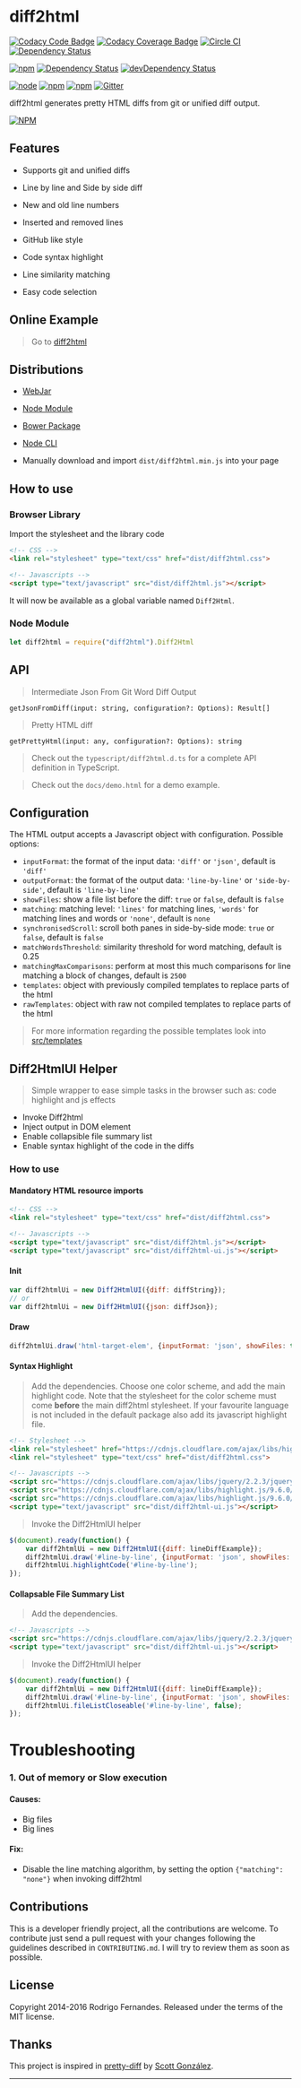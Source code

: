 # diff2html

[![Codacy Code Badge](https://api.codacy.com/project/badge/grade/06412dc3f5a14f568778d0db8a1f7dc8)](https://www.codacy.com/app/Codacy/diff2html)
[![Codacy Coverage Badge](https://api.codacy.com/project/badge/coverage/06412dc3f5a14f568778d0db8a1f7dc8)](https://www.codacy.com/app/Codacy/diff2html)
[![Circle CI](https://circleci.com/gh/rtfpessoa/diff2html.svg?style=svg)](https://circleci.com/gh/rtfpessoa/diff2html)
[![Dependency Status](https://dependencyci.com/github/rtfpessoa/diff2html/badge)](https://dependencyci.com/github/rtfpessoa/diff2html)

[![npm](https://img.shields.io/npm/v/diff2html.svg)](https://www.npmjs.com/package/diff2html)
[![Dependency Status](https://david-dm.org/rtfpessoa/diff2html.svg)](https://david-dm.org/rtfpessoa/diff2html)
[![devDependency Status](https://david-dm.org/rtfpessoa/diff2html/dev-status.svg)](https://david-dm.org/rtfpessoa/diff2html#info=devDependencies)

[![node](https://img.shields.io/node/v/diff2html.svg)]()
[![npm](https://img.shields.io/npm/l/diff2html.svg)]()
[![npm](https://img.shields.io/npm/dm/diff2html.svg)](https://www.npmjs.com/package/diff2html)
[![Gitter](https://badges.gitter.im/rtfpessoa/diff2html.svg)](https://gitter.im/rtfpessoa/diff2html?utm_source=badge&utm_medium=badge&utm_campaign=pr-badge)

diff2html generates pretty HTML diffs from git or unified diff output.

[![NPM](https://nodei.co/npm/diff2html.png?downloads=true&downloadRank=true&stars=true)](https://nodei.co/npm/diff2html/)

## Features

* Supports git and unified diffs

* Line by line and Side by side diff

* New and old line numbers

* Inserted and removed lines

* GitHub like style

* Code syntax highlight

* Line similarity matching

* Easy code selection

## Online Example

> Go to [diff2html](https://diff2html.xyz/)

## Distributions

* [WebJar](http://www.webjars.org/)

* [Node Module](https://www.npmjs.org/package/diff2html)

* [Bower Package](http://bower.io/search/?q=diff2html)

* [Node CLI](https://www.npmjs.org/package/diff2html-cli)

* Manually download and import `dist/diff2html.min.js` into your page

## How to use

### Browser Library

Import the stylesheet and the library code

```html
<!-- CSS -->
<link rel="stylesheet" type="text/css" href="dist/diff2html.css">

<!-- Javascripts -->
<script type="text/javascript" src="dist/diff2html.js"></script>
```

It will now be available as a global variable named `Diff2Html`.

### Node Module

```js
let diff2html = require("diff2html").Diff2Html
```

## API

> Intermediate Json From Git Word Diff Output

    getJsonFromDiff(input: string, configuration?: Options): Result[]

> Pretty HTML diff

    getPrettyHtml(input: any, configuration?: Options): string

> Check out the `typescript/diff2html.d.ts` for a complete API definition in TypeScript.

> Check out the `docs/demo.html` for a demo example.

## Configuration
The HTML output accepts a Javascript object with configuration. Possible options:

  - `inputFormat`: the format of the input data: `'diff'` or `'json'`, default is `'diff'`
  - `outputFormat`: the format of the output data: `'line-by-line'` or `'side-by-side'`, default is `'line-by-line'`
  - `showFiles`: show a file list before the diff: `true` or `false`, default is `false`
  - `matching`: matching level: `'lines'` for matching lines, `'words'` for matching lines and words or `'none'`, default is `none`
  - `synchronisedScroll`: scroll both panes in side-by-side mode: `true` or `false`, default is `false`
  - `matchWordsThreshold`: similarity threshold for word matching, default is 0.25
  - `matchingMaxComparisons`: perform at most this much comparisons for line matching a block of changes, default is `2500`
  - `templates`: object with previously compiled templates to replace parts of the html
  - `rawTemplates`: object with raw not compiled templates to replace parts of the html
  > For more information regarding the possible templates look into [src/templates](https://github.com/rtfpessoa/diff2html/tree/master/src/templates)

## Diff2HtmlUI Helper

> Simple wrapper to ease simple tasks in the browser such as: code highlight and js effects

* Invoke Diff2html
* Inject output in DOM element
* Enable collapsible file summary list
* Enable syntax highlight of the code in the diffs

### How to use

#### Mandatory HTML resource imports

```html
<!-- CSS -->
<link rel="stylesheet" type="text/css" href="dist/diff2html.css">

<!-- Javascripts -->
<script type="text/javascript" src="dist/diff2html.js"></script>
<script type="text/javascript" src="dist/diff2html-ui.js"></script>
```

#### Init

```js
var diff2htmlUi = new Diff2HtmlUI({diff: diffString});
// or
var diff2htmlUi = new Diff2HtmlUI({json: diffJson});
```

#### Draw

```js
diff2htmlUi.draw('html-target-elem', {inputFormat: 'json', showFiles: true, matching: 'lines'});
```

#### Syntax Highlight

> Add the dependencies.
Choose one color scheme, and add the main highlight code. Note that the stylesheet for the color scheme must come **before** the main diff2html stylesheet.
If your favourite language is not included in the default package also add its javascript highlight file.

```html
<!-- Stylesheet -->
<link rel="stylesheet" href="https://cdnjs.cloudflare.com/ajax/libs/highlight.js/9.6.0/styles/github.min.css">
<link rel="stylesheet" type="text/css" href="dist/diff2html.css">

<!-- Javascripts -->
<script src="https://cdnjs.cloudflare.com/ajax/libs/jquery/2.2.3/jquery.js"></script>
<script src="https://cdnjs.cloudflare.com/ajax/libs/highlight.js/9.6.0/highlight.min.js"></script>
<script src="https://cdnjs.cloudflare.com/ajax/libs/highlight.js/9.6.0/languages/scala.min.js"></script>
<script type="text/javascript" src="dist/diff2html-ui.js"></script>
```

> Invoke the Diff2HtmlUI helper

```js
$(document).ready(function() {
    var diff2htmlUi = new Diff2HtmlUI({diff: lineDiffExample});
    diff2htmlUi.draw('#line-by-line', {inputFormat: 'json', showFiles: true, matching: 'lines'});
    diff2htmlUi.highlightCode('#line-by-line');
});
```

#### Collapsable File Summary List

> Add the dependencies.

```html
<!-- Javascripts -->
<script src="https://cdnjs.cloudflare.com/ajax/libs/jquery/2.2.3/jquery.js"></script>
<script type="text/javascript" src="dist/diff2html-ui.js"></script>
```

> Invoke the Diff2HtmlUI helper

```js
$(document).ready(function() {
    var diff2htmlUi = new Diff2HtmlUI({diff: lineDiffExample});
    diff2htmlUi.draw('#line-by-line', {inputFormat: 'json', showFiles: true, matching: 'lines'});
    diff2htmlUi.fileListCloseable('#line-by-line', false);
});
```

# Troubleshooting

### 1. Out of memory or Slow execution

#### Causes:
* Big files
* Big lines

#### Fix:
* Disable the line matching algorithm, by setting the option `{"matching": "none"}` when invoking diff2html

## Contributions

This is a developer friendly project, all the contributions are welcome.
To contribute just send a pull request with your changes following the guidelines described in `CONTRIBUTING.md`.
I will try to review them as soon as possible.

## License

Copyright 2014-2016 Rodrigo Fernandes. Released under the terms of the MIT license.

## Thanks

This project is inspired in [pretty-diff](https://github.com/scottgonzalez/pretty-diff) by [Scott González](https://github.com/scottgonzalez).

---
